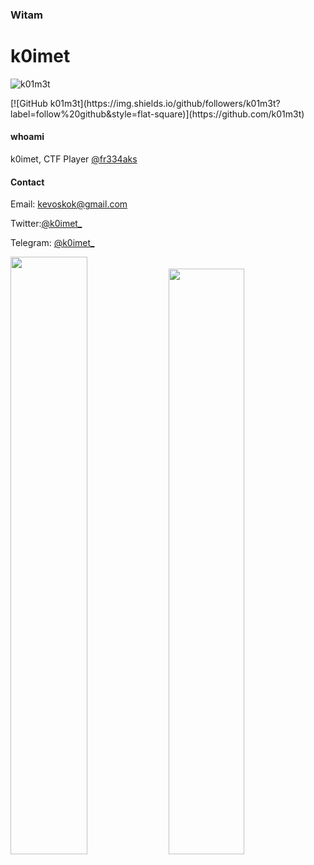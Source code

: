 ### Witam

<h1> k0imet </h1>

<p align="left"> <img src="https://komarev.com/ghpvc/?username=k01m3t" alt="k01m3t" /> </p>
[![GitHub k01m3t](https://img.shields.io/github/followers/k01m3t?label=follow%20github&style=flat-square)](https://github.com/k01m3t)

#### whoami
<p> k0imet, CTF Player <a href="https://twitter.com/fr334aks">@fr334aks</a> </p>

#### Contact

Email: kevoskok@gmail.com

Twitter:<a href="https://twitter.com/k0imet_">@k0imet_</a>

Telegram: <a href="https://t.me/K0imet_">@k0imet_</a>


<img src="https://github-readme-stats.vercel.app/api?username=k01m3t&show_icons=true" width="49.5%"> <img src="https://github-readme-stats.vercel.app/api/top-langs/?username=k01m3t&layout=compact" width="49%">
